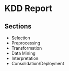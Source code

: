 # KDD Report

## Sections
- Selection
- Preprocessing
- Transformation
- Data Mining
- Interpretation
- Consolidation/Deployment
